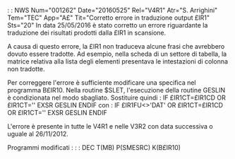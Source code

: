  :  : NWS Num="001262" Date="20160525" Rel="V4R1" Atr="S. Arrighini" Tem="TEC" App="A£" Tit="Corretto errore in traduzione output £IR1" Sts="20"
In data 25/05/2016 è stato corretto un errore riguardante la traduzione dei risultati prodotti dalla £IR1 in scansione.

A causa di questo errore, la £IR1 non traduceva alcune frasi che avrebbero dovuto essere tradotte.
Ad esempio, nella scheda di un settore di tabella, la matrice relativa alla lista degli elementi presentava le intestazioni di colonna non tradotte.

Per correggere l'errore è sufficiente modificare una specifica nel programma B£IR10.
Nella routine $SLET, l'esecuzione della routine GESLIN è condizionata nel modo sbagliato.
Sostituire quindi : 
IF        £IR1CT=£IR1CD OR £IR1CT=''
EXSR      GESLIN
ENDIF
con : 
IF        £IR1FU<>'DAT'
          OR £IR1CT=£IR1CD OR £IR1CT=''
EXSR      GESLIN
ENDIF

L'errore è presente in tutte le V4R1 e nelle V3R2 con data successiva o uguale al 26/11/2012.

Programmi modificati : 
 :  : DEC T(MB) P(SMESRC) K(B£IR10)
